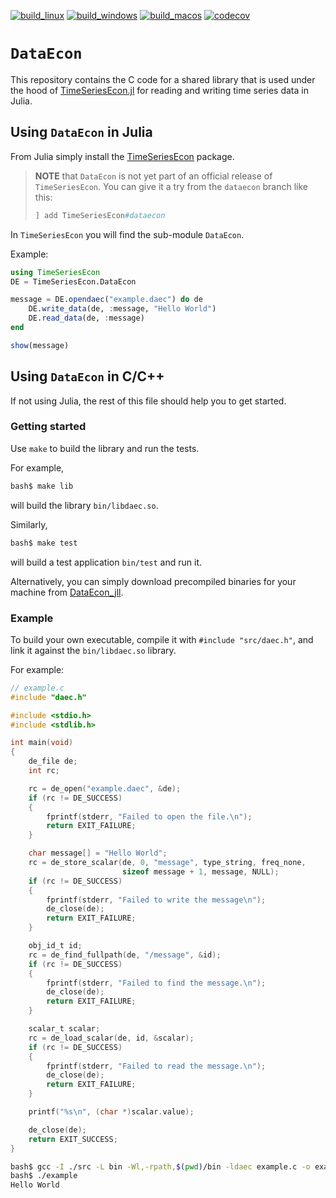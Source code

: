 
[![build_linux](https://github.com/bankofcanada/DataEcon/actions/workflows/build_linux.yml/badge.svg)](https://github.com/bankofcanada/DataEcon/actions/workflows/build_linux.yml)
[![build_windows](https://github.com/bankofcanada/DataEcon/actions/workflows/build_windows.yml/badge.svg)](https://github.com/bankofcanada/DataEcon/actions/workflows/build_windows.yml)
[![build_macos](https://github.com/bankofcanada/DataEcon/actions/workflows/build_macos.yml/badge.svg)](https://github.com/bankofcanada/DataEcon/actions/workflows/build_macos.yml)
[![codecov](https://codecov.io/gh/bankofcanada/DataEcon/branch/main/graph/badge.svg?token=5BE01J5G6W)](https://codecov.io/gh/bankofcanada/DataEcon)

# `DataEcon`

This repository contains the C code for a shared library that is used under the
hood of [TimeSeriesEcon.jl](https://github.com/bankofcanada/TimeSeriesEcon.jl)
for reading and writing time series data in Julia.

## Using `DataEcon` in Julia

From Julia simply install the
[TimeSeriesEcon](https://github.com/bankofcanada/TimeSeriesEcon.jl) package.

> **NOTE** that `DataEcon` is not yet part of an official release of
> `TimeSeriesEcon`. You can give it a try from the `dataecon` branch like this:
> ```julia
> ] add TimeSeriesEcon#dataecon 
> ```

In `TimeSeriesEcon` you will find the sub-module `DataEcon`.

Example:
```julia
using TimeSeriesEcon
DE = TimeSeriesEcon.DataEcon

message = DE.opendaec("example.daec") do de
    DE.write_data(de, :message, "Hello World")
    DE.read_data(de, :message)
end

show(message)
```

## Using `DataEcon` in C/C++

If not using Julia, the rest of this file should help you to get started. 


### Getting started

Use `make` to build the library and run the tests.

For example,
```bash
bash$ make lib
```
will build the library `bin/libdaec.so`.

Similarly,
```bash
bash$ make test
```
will build a test application `bin/test` and run it.

Alternatively, you can simply download precompiled binaries for your machine from [DataEcon_jll](https://github.com/JuliaBinaryWrappers/DataEcon_jll.jl/releases).

### Example

To build your own executable, compile it with `#include "src/daec.h"`, and link it against the `bin/libdaec.so` library.  

For example:
```C
// example.c
#include "daec.h"

#include <stdio.h>
#include <stdlib.h>

int main(void)
{
    de_file de;
    int rc;

    rc = de_open("example.daec", &de);
    if (rc != DE_SUCCESS)
    {
        fprintf(stderr, "Failed to open the file.\n");
        return EXIT_FAILURE;
    }

    char message[] = "Hello World";
    rc = de_store_scalar(de, 0, "message", type_string, freq_none,
                         sizeof message + 1, message, NULL);
    if (rc != DE_SUCCESS)
    {
        fprintf(stderr, "Failed to write the message\n");
        de_close(de);
        return EXIT_FAILURE;
    }

    obj_id_t id;
    rc = de_find_fullpath(de, "/message", &id);
    if (rc != DE_SUCCESS)
    {
        fprintf(stderr, "Failed to find the message.\n");
        de_close(de);
        return EXIT_FAILURE;
    }

    scalar_t scalar;
    rc = de_load_scalar(de, id, &scalar);
    if (rc != DE_SUCCESS)
    {
        fprintf(stderr, "Failed to read the message.\n");
        de_close(de);
        return EXIT_FAILURE;
    }

    printf("%s\n", (char *)scalar.value);

    de_close(de);
    return EXIT_SUCCESS;
}

```

```bash
bash$ gcc -I ./src -L bin -Wl,-rpath,$(pwd)/bin -ldaec example.c -o example
bash$ ./example
Hello World
```

